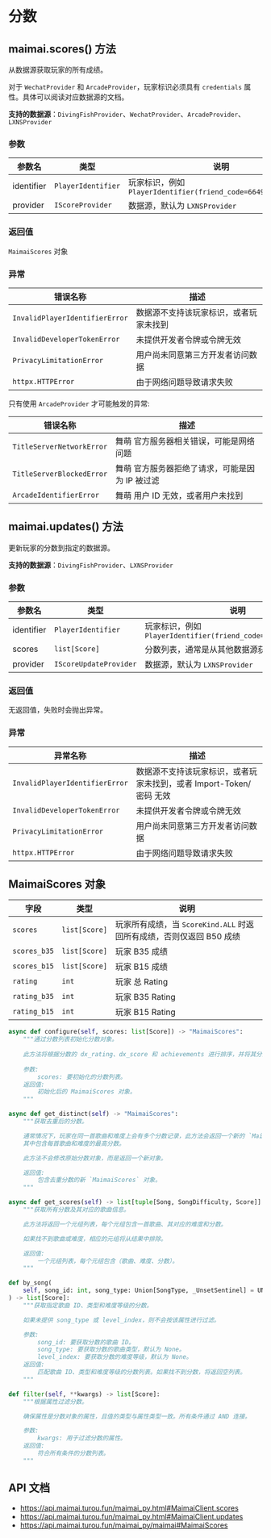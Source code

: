 # 分数

## maimai.scores() 方法

从数据源获取玩家的所有成绩。

对于 `WechatProvider` 和 `ArcadeProvider`，玩家标识必须具有 `credentials` 属性。具体可以阅读对应数据源的文档。

**支持的数据源**：`DivingFishProvider`、`WechatProvider`、`ArcadeProvider`、`LXNSProvider`

### 参数

| 参数名     | 类型               | 说明                                                          |
|------------|--------------------|-------------------------------------------------------------|
| identifier | `PlayerIdentifier` | 玩家标识，例如 `PlayerIdentifier(friend_code=664994421382429)` |
| provider   | `IScoreProvider`   | 数据源，默认为 `LXNSProvider`                                  |

### 返回值

`MaimaiScores` 对象

### 异常

| 错误名称                       | 描述                                  |
|--------------------------------|-------------------------------------|
| `InvalidPlayerIdentifierError` | 数据源不支持该玩家标识，或者玩家未找到 |
| `InvalidDeveloperTokenError`   | 未提供开发者令牌或令牌无效            |
| `PrivacyLimitationError`       | 用户尚未同意第三方开发者访问数据      |
| `httpx.HTTPError`              | 由于网络问题导致请求失败              |

只有使用 `ArcadeProvider` 才可能触发的异常:

| 错误名称                  | 描述                                           |
|---------------------------|----------------------------------------------|
| `TitleServerNetworkError` | 舞萌 官方服务器相关错误，可能是网络问题         |
| `TitleServerBlockedError` | 舞萌 官方服务器拒绝了请求，可能是因为 IP 被过滤 |
| `ArcadeIdentifierError`   | 舞萌 用户 ID 无效，或者用户未找到               |

## maimai.updates() 方法

更新玩家的分数到指定的数据源。

**支持的数据源**：`DivingFishProvider`、`LXNSProvider`

### 参数

| 参数名     | 类型                   | 说明                                                          |
|------------|------------------------|-------------------------------------------------------------|
| identifier | `PlayerIdentifier`     | 玩家标识，例如 `PlayerIdentifier(friend_code=664994421382429)` |
| scores     | `list[Score]`          | 分数列表，通常是从其他数据源获取的分数                         |
| provider   | `IScoreUpdateProvider` | 数据源，默认为 `LXNSProvider`                                  |

### 返回值

无返回值，失败时会抛出异常。

### 异常

| 异常名称                       | 描述                                                              |
|--------------------------------|-----------------------------------------------------------------|
| `InvalidPlayerIdentifierError` | 数据源不支持该玩家标识，或者玩家未找到，或者 Import-Token/密码 无效 |
| `InvalidDeveloperTokenError`   | 未提供开发者令牌或令牌无效                                        |
| `PrivacyLimitationError`       | 用户尚未同意第三方开发者访问数据                                  |
| `httpx.HTTPError`              | 由于网络问题导致请求失败                                          |

## MaimaiScores 对象

| 字段         | 类型          | 说明                                                               |
|--------------|---------------|------------------------------------------------------------------|
| `scores`     | `list[Score]` | 玩家所有成绩，当 `ScoreKind.ALL` 时返回所有成绩，否则仅返回 B50 成绩 |
| `scores_b35` | `list[Score]` | 玩家 B35 成绩                                                      |
| `scores_b15` | `list[Score]` | 玩家 B15 成绩                                                      |
| `rating`     | `int`         | 玩家 总 Rating                                                     |
| `rating_b35` | `int`         | 玩家 B35 Rating                                                    |
| `rating_b15` | `int`         | 玩家 B15 Rating                                                    |

```python
async def configure(self, scores: list[Score]) -> "MaimaiScores":
    """通过分数列表初始化分数对象。
    
    此方法将根据分数的 dx_rating、dx_score 和 achievements 进行排序，并将其分为 b35 和 b15 分数。
    
    参数:
        scores: 要初始化的分数列表。
    返回值:
        初始化后的 MaimaiScores 对象。
    """

async def get_distinct(self) -> "MaimaiScores":
    """获取去重后的分数。

    通常情况下，玩家在同一首歌曲和难度上会有多个分数记录，此方法会返回一个新的 `MaimaiScores` 对象，
    其中包含每首歌曲和难度的最高分数。

    此方法不会修改原始分数对象，而是返回一个新对象。

    返回值:
        包含去重分数的新 `MaimaiScores` 对象。
    """

async def get_scores(self) -> list[tuple[Song, SongDifficulty, Score]]:
    """获取所有分数及其对应的歌曲信息。

    此方法将返回一个元组列表，每个元组包含一首歌曲、其对应的难度和分数。

    如果找不到歌曲或难度，相应的元组将从结果中排除。

    返回值:
        一个元组列表，每个元组包含（歌曲、难度、分数）。
    """

def by_song(
    self, song_id: int, song_type: Union[SongType, _UnsetSentinel] = UNSET, level_index: Union[LevelIndex, _UnsetSentinel] = UNSET
) -> list[Score]:
    """获取指定歌曲 ID、类型和难度等级的分数。

    如果未提供 song_type 或 level_index，则不会按该属性进行过滤。

    参数:
        song_id: 要获取分数的歌曲 ID。
        song_type: 要获取分数的歌曲类型，默认为 None。
        level_index: 要获取分数的难度等级，默认为 None。
    返回值:
        匹配歌曲 ID、类型和难度等级的分数列表。如果找不到分数，将返回空列表。
    """

def filter(self, **kwargs) -> list[Score]:
    """根据属性过滤分数。

    确保属性是分数对象的属性，且值的类型与属性类型一致。所有条件通过 AND 连接。

    参数:
        kwargs: 用于过滤分数的属性。
    返回值:
        符合所有条件的分数列表。
    """
```

## API 文档

- https://api.maimai.turou.fun/maimai_py.html#MaimaiClient.scores
- https://api.maimai.turou.fun/maimai_py.html#MaimaiClient.updates
- https://api.maimai.turou.fun/maimai_py/maimai#MaimaiScores